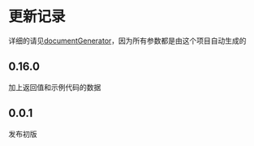 # 更新记录

详细的请见[documentGenerator](https://github.com/chenxuuu/documentGenerator)，因为所有参数都是由这个项目自动生成的

## 0.16.0

加上返回值和示例代码的数据

## 0.0.1

发布初版
